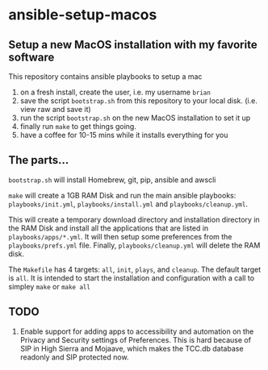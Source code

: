 # ansible-setup-macos

## Setup a new MacOS installation with my favorite software

This repository contains ansible playbooks to setup a mac

1. on a fresh install, create the user, i.e. my username `brian` 
1. save the script `bootstrap.sh` from this repository to your local disk. (i.e. view raw and save it)
1. run the script `bootstrap.sh` on the new MacOS installation to set it up
1. finally run `make` to get things going. 
1. have a coffee for 10-15 mins while it installs everything for you

## The parts...
`bootstrap.sh` will install Homebrew, git, pip, ansible and awscli

`make` will create a 1GB RAM Disk and run the main ansible playbooks: `playbooks/init.yml`, `playbooks/install.yml` and `playbooks/cleanup.yml`.  

This will create a temporary download directory and installation directory in the RAM Disk and install all the applications that are listed in `playbooks/apps/*.yml`. It will then setup some preferences from the `playbooks/prefs.yml` file.  Finally, `playbooks/cleanup.yml` will delete the RAM disk.  

The `Makefile` has 4 targets: `all`, `init`, `plays`, and `cleanup`.  The default target is `all`. It is intended to start the installation and configuration with a call to simpley `make` or `make all`

## TODO
1. Enable support for adding apps to accessibility and automation on the Privacy and Security settings of Preferences.  This is hard because of SIP in High Sierra and Mojaave, which makes the TCC.db database readonly and SIP protected now. 
